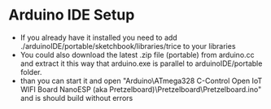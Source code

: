 # Arduino IDE Setup
- If you already have it installed you need to add ./arduinoIDE/portable/sketchbook/libraries/trice to your libraries
- You could also download the latest .zip file (portable) from arduino.cc and extract it this way that arduino.exe is parallel to arduinoIDE/portable folder.
- than you can start it and open "Arduino\ATmega328 C-Control Open IoT WIFI Board NanoESP (aka Pretzelboard)\Pretzelboard\Pretzelboard.ino" and is should build without errors